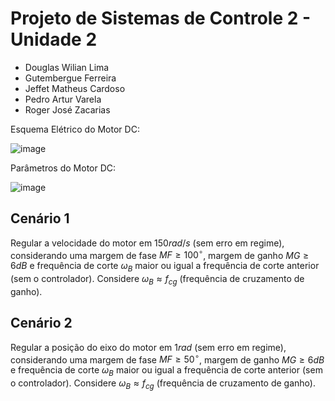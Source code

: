 # Projeto de Sistemas de Controle 2 - Unidade 2
- Douglas Wilian Lima
- Gutembergue Ferreira
- Jeffet Matheus Cardoso
- Pedro Artur Varela
- Roger José Zacarias

Esquema Elétrico do Motor DC:

![image](https://github.com/pedro-varela1/projeto_controlsistems_unidade2/assets/93870597/3e15ba64-cb4d-4692-9ac8-fe4820a186d0)

Parâmetros do Motor DC:

![image](https://github.com/pedro-varela1/projeto_controlsistems_unidade2/assets/93870597/620b77d8-468c-4eb0-aafb-f79d4c0e2fdb)

## Cenário 1
Regular a velocidade do motor em $150 rad/s$ (sem erro em regime), considerando uma margem de fase $MF ≥ 100^{\circ}$, margem de ganho $MG ≥ 6 dB$ e frequência de corte $\omega_B$ maior ou igual a frequência de corte anterior (sem o controlador). Considere $\omega_B \approx f_{cg}$ (frequência de cruzamento de ganho).

## Cenário 2
Regular a posição do eixo do motor em $1 rad$ (sem erro em regime), considerando uma margem de fase $MF ≥ 50^{\circ}$, margem de ganho $MG ≥ 6 dB$ e
frequência de corte $\omega_B$ maior ou igual a frequência de corte anterior (sem o controlador). Considere $\omega_B \approx f_{cg}$ (frequência de cruzamento de ganho).

